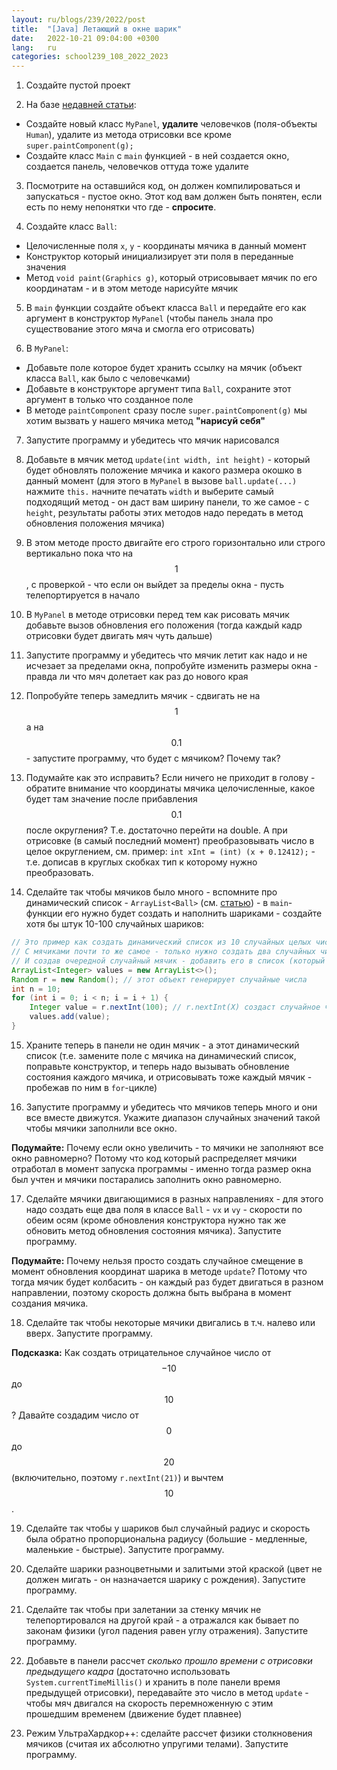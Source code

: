 ```yaml
---
layout: ru/blogs/239/2022/post
title:  "[Java] Летающий в окне шарик"
date:   2022-10-21 09:04:00 +0300
lang:   ru
categories: school239_108_2022_2023
---
```


1) Создайте пустой проект

2) На базе [недавней статьи](/blogs/239/2022/school239_108_2022_2023/2022/10/12/swing-gui-lecture.html):

- Создайте новый класс ```MyPanel```, **удалите** человечков (поля-объекты ```Human```), удалите из метода отрисовки все кроме ```super.paintComponent(g);```
- Создайте класс ```Main``` с ```main``` функцией - в ней создается окно, создается панель, человечков оттуда тоже удалите

3) Посмотрите на оставшийся код, он должен компилироваться и запускаться - пустое окно. Этот код вам должен быть понятен, если есть по нему непонятки что где - **спросите**.

4) Создайте класс ```Ball```:

- Целочисленные поля ```x```, ```y``` - координаты мячика в данный момент
- Конструктор который инициализирует эти поля в переданные значения
- Метод ```void paint(Graphics g)```, который отрисовывает мячик по его координатам - и в этом методе нарисуйте мячик

5) В ```main``` функции создайте объект класса ```Ball``` и передайте его как аргумент в конструктор ```MyPanel``` (чтобы панель знала про существование этого мяча и смогла его отрисовать)

6) В ```MyPanel```:

- Добавьте поле которое будет хранить ссылку на мячик (объект класса ```Ball```, как было с человечками)
- Добавьте в конструкторе аргумент типа ```Ball```, сохраните этот аргумент в только что созданное поле
- В методе ```paintComponent``` сразу после ```super.paintComponent(g)``` мы хотим вызвать у нашего мячика метод **"нарисуй себя"**

7) Запустите программу и убедитесь что мячик нарисовался

8) Добавьте в мячик метод ```update(int width, int height)``` - который будет обновлять положение мячика и какого размера окошко в данный момент (для этого в ```MyPanel``` в вызове ```ball.update(...)``` нажмите ```this.``` начните печатать ```width``` и выберите самый подходящий метод - он даст вам ширину панели, то же самое - с ```height```, результаты работы этих методов надо передать в метод обновления положения мячика)

9) В этом методе просто двигайте его строго горизонтально или строго вертикально пока что на $$1$$, с проверкой - что если он выйдет за пределы окна - пусть телепортируется в начало

10) В ```MyPanel``` в методе отрисовки перед тем как рисовать мячик добавьте вызов обновления его положения (тогда каждый кадр отрисовки будет двигать мяч чуть дальше)

11) Запустите программу и убедитесь что мячик летит как надо и не исчезает за пределами окна, попробуйте изменить размеры окна - правда ли что мяч долетает как раз до нового края

12) Попробуйте теперь замедлить мячик - сдвигать не на $$1$$ а на $$0.1$$ - запустите программу, что будет с мячиком? Почему так?

13) Подумайте как это исправить? Если ничего не приходит в голову - обратите внимание что координаты мячика целочисленные, какое будет там значение после прибавления $$0.1$$ после округления? Т.е. достаточно перейти на double. А при отрисовке (в самый последний момент) преобразовывать число в целое округлением, см. пример: ```int xInt = (int) (x + 0.12412);``` - т.е. дописав в круглых скобках тип к которому нужно преобразовать.  

14) Сделайте так чтобы мячиков было много - вспомните про динамический список - ```ArrayList<Ball>``` (см. [статью](/blogs/239/2022/school239_108_2022_2023/2022/09/23/strings-symbols-arrays.html)) - в ```main```-функции его нужно будет создать и наполнить шариками - создайте хотя бы штук 10-100 случайных шариков:

```java
// Это пример как создать динамический список из 10 случайных целых чисел
// С мячиками почти то же самое - только нужно создать два случайных числа - x, y
// И создав очередной случайный мячик - добавить его в список (который будет хранить не Integer, а Ball)
ArrayList<Integer> values = new ArrayList<>();
Random r = new Random(); // этот объект генерирует случайные числа
int n = 10;
for (int i = 0; i < n; i = i + 1) {
    Integer value = r.nextInt(100); // r.nextInt(X) создаст случайное число от 0 (включительно) до X=100 (исключительно, т.е. до 99 включительно)
    values.add(value);
}
```

15) Храните теперь в панели не один мячик - а этот динамический список (т.е. замените поле с мячика на динамический список, поправьте конструктор, и теперь надо вызывать обновление состояния каждого мячика, и отрисовывать тоже каждый мячик - пробежав по ним в ```for```-цикле)

16) Запустите программу и убедитесь что мячиков теперь много и они все вместе движутся. Укажите диапазон случайных значений такой чтобы мячики заполнили все окно.

**Подумайте:** Почему если окно увеличить - то мячики не заполняют все окно равномерно? Потому что код который распределяет мячики отработал в момент запуска программы - именно тогда размер окна был учтен и мячики постарались заполнить окно равномерно.

17) Сделайте мячики двигающимися в разных направлениях - для этого надо создать еще два поля в классе ```Ball``` - ```vx``` и ```vy``` - скорости по обеим осям (кроме обновления конструктора нужно так же обновить метод обновления состояния мячика). Запустите программу.

**Подумайте:** Почему нельзя просто создать случайное смещение в момент обновления координат шарика в методе ```update```? Потому что тогда мячик будет колбасить - он каждый раз будет двигаться в разном направлении, поэтому скорость должна быть выбрана в момент создания мячика.

18) Сделайте так чтобы некоторые мячики двигались в т.ч. налево или вверх. Запустите программу.

**Подсказка:** Как создать отрицательное случайное число от $$-10$$ до $$10$$? Давайте создадим число от $$0$$ до $$20$$ (включительно, поэтому ```r.nextInt(21)```) и вычтем $$10$$.

19) Сделайте так чтобы у шариков был случайный радиус и скорость была обратно пропорциональна радиусу (большие - медленные, маленькие - быстрые). Запустите программу.

20) Сделайте шарики разноцветными и залитыми этой краской (цвет не должен мигать - он назначается шарику с рождения). Запустите программу.

21) Сделайте так чтобы при залетании за стенку мячик не телепортировался на другой край - а отражался как бывает по законам физики (угол падения равен углу отражения). Запустите программу.

22) Добавьте в панели рассчет *сколько прошло времени с отрисовки предыдущего кадра* (достаточно использовать ```System.currentTimeMillis()``` и хранить в поле панели время предыдущей отрисовки), передавайте это число в метод ```update``` - чтобы мяч двигался на скорость перемноженную с этим прошедшим временем (движение будет плавнее)

23) Режим УльтраХардкор++: сделайте рассчет физики столкновения мячиков (считая их абсолютно упругими телами). Запустите программу.
